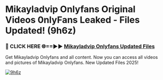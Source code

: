 # Mikayladvip Onlyfans Original Videos 0nlyFans Leaked - Files Updated! (9h6z)

<h3>🔴 CLICK HERE 🌐==►► <a href="https://tinyurl.com/2wckxsce" rel="nofollow">Mikayladvip Onlyfans Updated Files</a></h3>

Get Mikayladvip Onlyfans and all content. Now you can access all videos and pictures of Mikayladvip Onlyfans. New Updated Files 2025!

[![9h6z](https://i.imgur.com/AFduVYN.gif)](https://tinyurl.com/2wckxsce)
